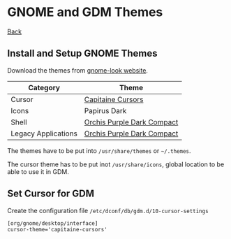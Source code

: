 # GNOME and GDM Themes

[Back](./README.md)

## Install and Setup GNOME Themes

Download the themes from [gnome-look website](https://www.gnome-look.org/browse/).

| Category | Theme |
|-|-|
| Cursor | [Capitaine Cursors](https://www.gnome-look.org/p/1148692) |
| Icons | Papirus Dark |
| Shell | [Orchis Purple Dark Compact](https://www.gnome-look.org/p/1357889) |
| Legacy Applications | [Orchis Purple Dark Compact](https://www.gnome-look.org/p/1357889) |

The themes have to be put into ```/usr/share/themes``` or ```~/.themes```.

The cursor theme has to be put inot ```/usr/share/icons```, global location to be able to use it in GDM.

## Set Cursor for GDM

Create the configuration file ```/etc/dconf/db/gdm.d/10-cursor-settings```

```(shell)
[org/gnome/desktop/interface]
cursor-theme='capitaine-cursors'
```